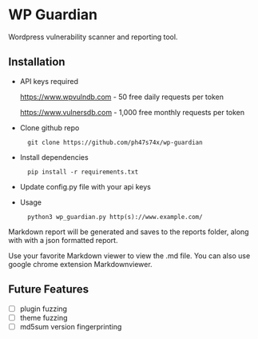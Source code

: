 # WP Guardian
Wordpress vulnerability scanner and reporting tool. 

## Installation
- API keys required

    https://www.wpvulndb.com - 50 free daily requests per token

    https://www.vulnersdb.com - 1,000 free monthly requests per token


- Clone github repo

        git clone https://github.com/ph47s74x/wp-guardian


- Install dependencies

        pip install -r requirements.txt

- Update config.py file with your api keys

- Usage

        python3 wp_guardian.py http(s)://www.example.com/

Markdown report will be generated and saves to the reports folder, along with with a json formatted report.

Use your favorite Markdown viewer to view the .md file. You can also use google chrome extension Markdownviewer.

## Future Features
- [ ] plugin fuzzing
- [ ] theme fuzzing
- [ ] md5sum version fingerprinting 
